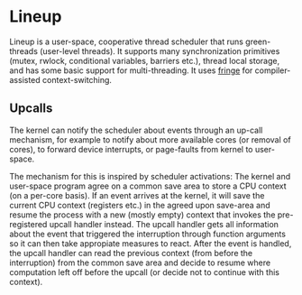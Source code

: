 # Lineup

Lineup is a user-space, cooperative thread scheduler that runs green-threads
(user-level threads). It supports many synchronization primitives (mutex,
rwlock, conditional variables, barriers etc.), thread local storage, and has
some basic support for multi-threading. It uses
[fringe](https://crates.io/crates/fringe) for compiler-assisted
context-switching.

## Upcalls

The kernel can notify the scheduler about events through an up-call mechanism,
for example to notify about more available cores (or removal of cores), to
forward device interrupts, or page-faults from kernel to user-space.

The mechanism for this is inspired by scheduler activations: The kernel and
user-space program agree on a common save area to store a CPU context (on a
per-core basis). If an event arrives at the kernel, it will save the current CPU
context (registers etc.) in the agreed upon save-area and resume the process
with a new (mostly empty) context that invokes the pre-registered upcall handler
instead. The upcall handler gets all information about the event that triggered
the interruption through function arguments so it can then take appropiate
measures to react. After the event is handled, the upcall handler can read the
previous context (from before the interruption) from the common save area and
decide to resume where computation left off before the upcall (or decide not to
continue with this context).